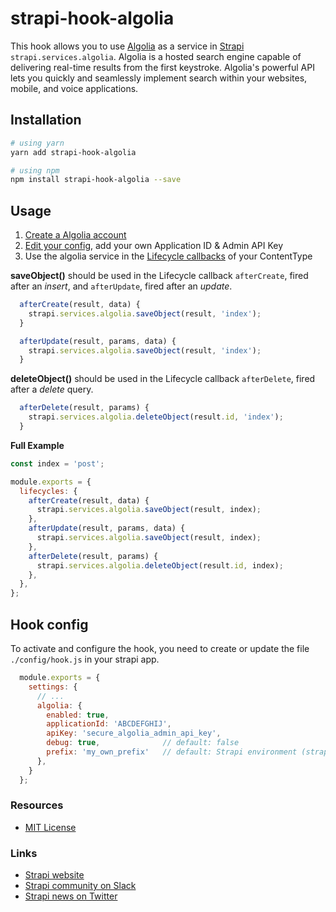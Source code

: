 # strapi-hook-algolia

This hook allows you to use [Algolia](https://algolia.com/) as a service in [Strapi](https://github.com/strapi/strapi) `strapi.services.algolia`. Algolia is a hosted search engine capable of delivering real-time results from the first keystroke. Algolia's powerful API lets you quickly and seamlessly implement search within your websites, mobile, and voice applications.

## Installation

```bash
# using yarn
yarn add strapi-hook-algolia

# using npm
npm install strapi-hook-algolia --save
```

## Usage

1) [Create a Algolia account](https://www.algolia.com/users/sign_up)
2) [Edit your config](#hook-config), add your own Application ID & Admin API Key
3) Use the algolia service in the [Lifecycle callbacks](https://strapi.io/documentation/v3.x/concepts/models.html#lifecycle-hooks) of your ContentType

**saveObject()** should be used in the Lifecycle callback `afterCreate`, fired after an _insert_, and `afterUpdate`, fired after an _update_.
```js
  afterCreate(result, data) {
    strapi.services.algolia.saveObject(result, 'index');
  }
```
```js
  afterUpdate(result, params, data) {
    strapi.services.algolia.saveObject(result, 'index');
  }
```

**deleteObject()** should be used in the Lifecycle callback `afterDelete`, fired after a _delete_ query.
```js
  afterDelete(result, params) {
    strapi.services.algolia.deleteObject(result.id, 'index');
  }
```

**Full Example**

```js
const index = 'post';

module.exports = {
  lifecycles: {
    afterCreate(result, data) {
      strapi.services.algolia.saveObject(result, index);
    },
    afterUpdate(result, params, data) {
      strapi.services.algolia.saveObject(result, index);
    },
    afterDelete(result, params) {
      strapi.services.algolia.deleteObject(result.id, index);
    },
  },
};
```

## Hook config

To activate and configure the hook, you need to create or update the file `./config/hook.js` in your strapi app.

```js
  module.exports = {
    settings: {
      // ...
      algolia: {
        enabled: true,
        applicationId: 'ABCDEFGHIJ',
        apiKey: 'secure_algolia_admin_api_key',
        debug: true,              // default: false
        prefix: 'my_own_prefix'   // default: Strapi environment (strapi.config.environment)
      },
    }
  };
```

### Resources

- [MIT License](LICENSE.md)

### Links

- [Strapi website](http://strapi.io/)
- [Strapi community on Slack](http://slack.strapi.io)
- [Strapi news on Twitter](https://twitter.com/strapijs)
